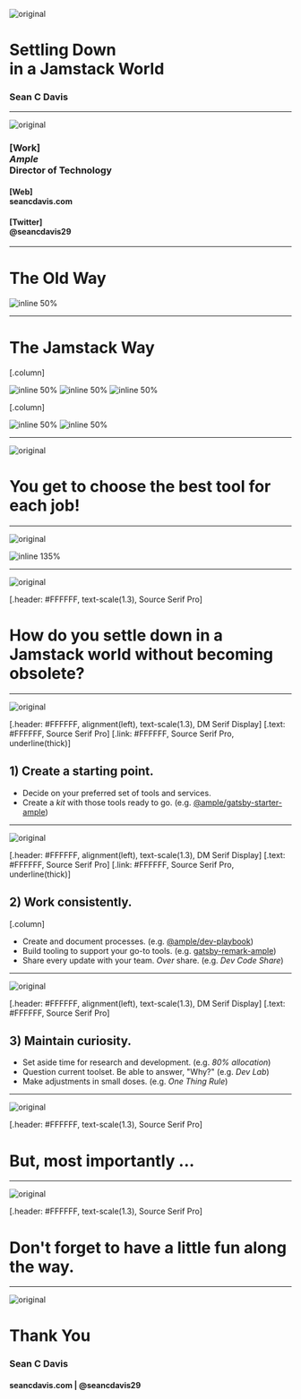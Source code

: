 ![original](../assets/background/bg-shapes-logo.png)

# Settling Down<br>in a Jamstack World

### Sean C Davis

---

![original](../assets/background/bg-shapes.png)

### [Work]<br>_Ample_<br>Director of Technology

#### [Web]<br>seancdavis.com

#### [Twitter]<br>@seancdavis29

---

# The Old Way

![inline 50%](../assets/logo/wordpress-logo.png)

---

# The Jamstack Way

[.column]

![inline 50%](../assets/logo/contentful-logo.png)
![inline 50%](../assets/logo/gatsby-logo.png)
![inline 50%](../assets/logo/netlify-logo.png)

[.column]

![inline 50%](../assets/logo/algolia-logo.png)
![inline 50%](../assets/logo/auth0-logo.png)

---

![original](../assets/background/bg-shapes.png)

# You get to choose the best tool for each job!

---

![original](../assets/background/bg-green-twitter.png)

![inline 135%](../assets/gif/so-many-choices.gif)

---

![original](../assets/background/bg-blue-twitter.png)

[.header: #FFFFFF, text-scale(1.3), Source Serif Pro]

# How do you **settle down** in a **Jamstack world** without **becoming obsolete?**

---

![original](../assets/background/bg-blue-twitter.png)

[.header: #FFFFFF, alignment(left), text-scale(1.3), DM Serif Display]
[.text: #FFFFFF, Source Serif Pro]
[.link: #FFFFFF, Source Serif Pro, underline(thick)]

## 1) Create a starting point.

- Decide on your preferred set of tools and services.
- Create a _kit_ with those tools ready to go. (e.g. [@ample/gatsby-starter-ample](https://github.com/ample/gatsby-starter-ample))

---

![original](../assets/background/bg-blue-twitter.png)

[.header: #FFFFFF, alignment(left), text-scale(1.3), DM Serif Display]
[.text: #FFFFFF, Source Serif Pro]
[.link: #FFFFFF, Source Serif Pro, underline(thick)]

## 2) Work consistently.

[.column]

- Create and document processes. (e.g. [@ample/dev-playbook](https://github.com/ample/dev-playbook))
- Build tooling to support your go-to tools. (e.g. [gatsby-remark-ample](https://github.com/ample/gatsby-starter-ample/tree/main/plugins/gatsby-remark-ample))
- Share every update with your team. _Over_ share. (e.g. _Dev Code Share_)

---

![original](../assets/background/bg-blue-twitter.png)

[.header: #FFFFFF, alignment(left), text-scale(1.3), DM Serif Display]
[.text: #FFFFFF, Source Serif Pro]

## 3) Maintain curiosity.

- Set aside time for research and development. (e.g. _80% allocation_)
- Question current toolset. Be able to answer, "Why?" (e.g. _Dev Lab_)
- Make adjustments in small doses. (e.g. _One Thing Rule_)

---

![original](../assets/background/bg-blue-twitter.png)

[.header: #FFFFFF, text-scale(1.3), Source Serif Pro]

# But, most importantly ...

---

![original](../assets/background/bg-blue-twitter.png)

[.header: #FFFFFF, text-scale(1.3), Source Serif Pro]

# Don't forget to **have a little fun** along the way.

---

![original](../assets/background/bg-shapes-logo-sandwich.png)

# Thank You

### Sean C Davis

#### seancdavis.com | @seancdavis29
